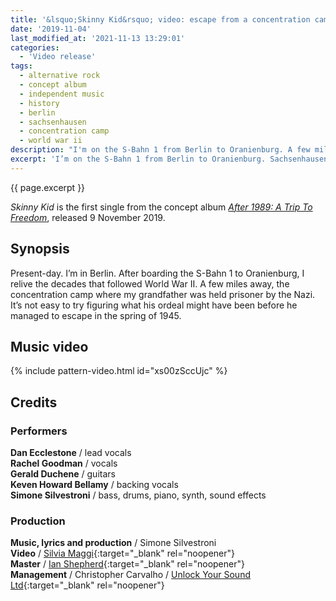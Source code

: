 ```yaml
---
title: '&lsquo;Skinny Kid&rsquo; video: escape from a concentration camp'
date: '2019-11-04'
last_modified_at: '2021-11-13 13:29:01'
categories:
  - 'Video release'
tags:
  - alternative rock
  - concept album
  - independent music
  - history
  - berlin
  - sachsenhausen
  - concentration camp
  - world war ii
description: "I'm on the S-Bahn 1 from Berlin to Oranienburg. A few miles away, the concentration camp where my grandfather was held prisoner by the Nazi."
excerpt: 'I’m on the S-Bahn 1 from Berlin to Oranienburg. Sachsenhausen camp, where my grandfather was held prisoner by the Nazi, is a few miles away.'
---
```

<p class="lead">{{ page.excerpt }}</p>

_Skinny Kid_ is the first single from the concept album [_After 1989: A Trip To Freedom_](/work/original-productions/after-1989/), released 9 November 2019.

## Synopsis

Present-day. I’m in Berlin. After boarding the S-Bahn 1 to Oranienburg, I relive the decades that followed World War II. A few miles away, the concentration camp where my grandfather was held prisoner by the Nazi. It’s not easy to try figuring what his ordeal might have been before he managed to escape in the spring of 1945.

## Music video

{% include pattern-video.html id="xs00zSccUjc" %}


## Credits

### Performers

**Dan Ecclestone** / lead vocals  
**Rachel Goodman** / vocals  
**Gerald Duchene** / guitars  
**Keven Howard Bellamy** / backing vocals  
**Simone Silvestroni** / bass, drums, piano, synth, sound effects

### Production

**Music, lyrics and production** / Simone Silvestroni  
**Video** / [Silvia Maggi](https://silviamaggidesign.com/){:target="_blank" rel="noopener"}  
**Master** / [Ian Shepherd](https://productionadvice.co.uk/about/){:target="_blank" rel="noopener"}  
**Management** / Christopher Carvalho / [Unlock Your Sound Ltd](https://unlockyoursound.com/){:target="_blank" rel="noopener"}  